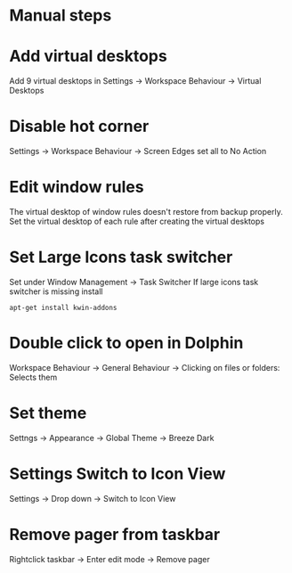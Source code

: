 # Manual steps
# Add virtual desktops
Add 9 virtual desktops in Settings -> Workspace Behaviour -> Virtual Desktops

# Disable hot corner
Settings -> Workspace Behaviour -> Screen Edges set all to No Action

# Edit window rules
The virtual desktop of window rules doesn't restore from backup properly. Set the virtual desktop of each rule after creating the virtual desktops

# Set Large Icons task switcher
Set under Window Management -> Task Switcher
If large icons task switcher is missing install
```
apt-get install kwin-addons
```
# Double click to open in Dolphin
Workspace Behaviour -> General Behaviour -> Clicking on files or folders: Selects them

# Set theme
Settngs -> Appearance -> Global Theme -> Breeze Dark

# Settings Switch to Icon View
Settings -> Drop down -> Switch to Icon View

# Remove pager from taskbar
Rightclick taskbar -> Enter edit mode -> Remove pager
